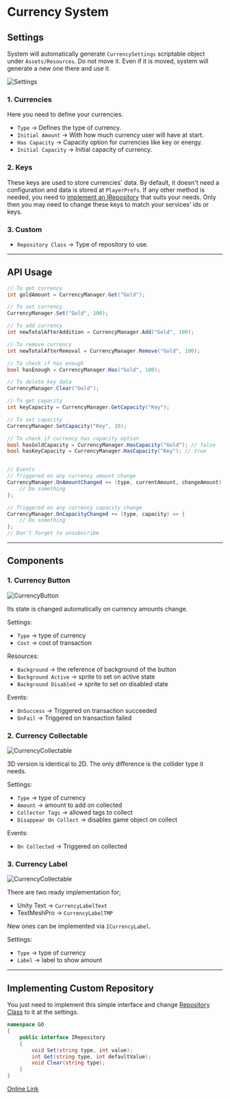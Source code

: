 # Currency System

## Settings

System will automatically generate `CurrencySettings` scriptable object under `Assets/Resources`. Do not move it. Even if it is moved, system will generate a new one there and use it.

![Settings](../assets/img/store/currency_system/img_settings.png)

### 1. Currencies
Here you need to define your currencies.

- `Type` -> Defines the type of currency.
- `Initial Amount` -> With how much currency user will have at start.
- `Has Capacity` -> Capacity option for currencies like key or energy.
- `Initial Capacity` -> Initial capacity of currency.

### 2. Keys
These keys are used to store currencies' data. By default, it doesn't need a configuration and data is stored at `PlayerPrefs`. If any other method is needed, you need to [implement an IRepository](#implementing-custom-repository) that suits your needs. Only then you may need to change these keys to match your services' ids or keys.

### 3. Custom
- `Repository Class` -> Type of repository to use.

---

## API Usage

```csharp
// To get currency
int goldAmount = CurrencyManager.Get("Gold");

// To set currency
CurrencyManager.Set("Gold", 100);

// To add currency
int newTotalAfterAddition = CurrencyManager.Add("Gold", 100);

// To remove currency
int newTotalAfterRemoval = CurrencyManager.Remove("Gold", 100);

// To check if has enough
bool hasEnough = CurrencyManager.Has("Gold", 100);

// To delete key data
CurrencyManager.Clear("Gold");

// To get capacity
int keyCapacity = CurrencyManager.GetCapacity("Key");

// To set capacity
CurrencyManager.SetCapacity("Key", 10);

// To check if currency has capacity option
bool hasGoldCapacity = CurrencyManager.HasCapacity("Gold"); // false
bool hasKeyCapacity = CurrencyManager.HasCapacity("Key"); // true


// Events
// Triggered on any currency amount change
CurrencyManager.OnAmountChanged += (type, currentAmount, changeAmount) => {
    // Do something
};

// Triggered on any currency capacity change
CurrencyManager.OnCapacityChanged += (type, capacity) => {
    // Do something
};
// Don't forget to unsubscribe
```

---

## Components

### 1. Currency Button

![CurrencyButton](../assets/img/store/currency_system/img_currency_button.png)

Its state is changed automatically on currency amounts change. 

Settings:
- `Type` -> type of currency
- `Cost` -> cost of transaction

Resources:
- `Background` -> the reference of background of the button
- `Background Active` -> sprite to set on active state
- `Background Disabled` -> sprite to set on disabled state

Events:
- `OnSuccess` -> Triggered on transaction succeeded
- `OnFail` -> Triggered on transaction failed

### 2. Currency Collectable

![CurrencyCollectable](../assets/img/store/currency_system/img_currency_collectable.png)

3D version is identical to 2D. The only difference is the collider type it needs.

Settings:
- `Type` -> type of currency
- `Amount` -> amount to add on collected
- `Collector Tags` -> allowed tags to collect
- `Disappear On Collect` -> disables game object on collect

Events:
- `On Collected` -> Triggered on collected

### 3. Currency Label

![CurrencyCollectable](../assets/img/store/currency_system/img_currency_label.png)

There are two ready implementation for;
- Unity Text -> `CurrencyLabelText`
- TextMeshPro -> `CurrencyLabelTMP`

New ones can be implemented via `ICurrencyLabel`.

Settings:
- `Type` -> type of currency
- `Label` -> label to show amount

---

## Implementing Custom Repository

You just need to implement this simple interface and change [Repository Class](#3-custom) to it at the settings.

```csharp
namespace GO
{
    public interface IRepository
    {
        void Set(string type, int value);
        int Get(string type, int defaultValue);
        void Clear(string type);
    }
}
```

[Online Link]()